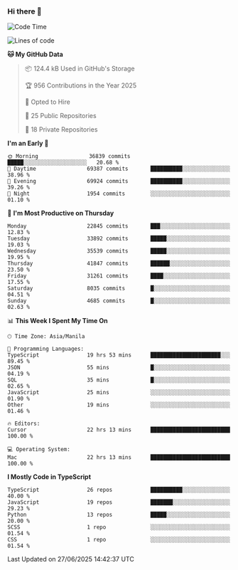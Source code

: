 ### Hi there 👋

<!--START_SECTION:waka-->
![Code Time](http://img.shields.io/badge/Code%20Time-1%2C880%20hrs%2022%20mins-blue)

![Lines of code](https://img.shields.io/badge/From%20Hello%20World%20I%27ve%20Written-67.6%20million%20lines%20of%20code-blue)

**🐱 My GitHub Data** 

> 📦 124.4 kB Used in GitHub's Storage 
 > 
> 🏆 956 Contributions in the Year 2025
 > 
> 💼 Opted to Hire
 > 
> 📜 25 Public Repositories 
 > 
> 🔑 18 Private Repositories 
 > 
**I'm an Early 🐤** 

```text
🌞 Morning                36839 commits       █████░░░░░░░░░░░░░░░░░░░░   20.68 % 
🌆 Daytime                69387 commits       ██████████░░░░░░░░░░░░░░░   38.96 % 
🌃 Evening                69924 commits       ██████████░░░░░░░░░░░░░░░   39.26 % 
🌙 Night                  1954 commits        ░░░░░░░░░░░░░░░░░░░░░░░░░   01.10 % 
```
📅 **I'm Most Productive on Thursday** 

```text
Monday                   22845 commits       ███░░░░░░░░░░░░░░░░░░░░░░   12.83 % 
Tuesday                  33892 commits       █████░░░░░░░░░░░░░░░░░░░░   19.03 % 
Wednesday                35539 commits       █████░░░░░░░░░░░░░░░░░░░░   19.95 % 
Thursday                 41847 commits       ██████░░░░░░░░░░░░░░░░░░░   23.50 % 
Friday                   31261 commits       ████░░░░░░░░░░░░░░░░░░░░░   17.55 % 
Saturday                 8035 commits        █░░░░░░░░░░░░░░░░░░░░░░░░   04.51 % 
Sunday                   4685 commits        █░░░░░░░░░░░░░░░░░░░░░░░░   02.63 % 
```


📊 **This Week I Spent My Time On** 

```text
🕑︎ Time Zone: Asia/Manila

💬 Programming Languages: 
TypeScript               19 hrs 53 mins      ██████████████████████░░░   89.45 % 
JSON                     55 mins             █░░░░░░░░░░░░░░░░░░░░░░░░   04.19 % 
SQL                      35 mins             █░░░░░░░░░░░░░░░░░░░░░░░░   02.65 % 
JavaScript               25 mins             ░░░░░░░░░░░░░░░░░░░░░░░░░   01.90 % 
Other                    19 mins             ░░░░░░░░░░░░░░░░░░░░░░░░░   01.46 % 

🔥 Editors: 
Cursor                   22 hrs 13 mins      █████████████████████████   100.00 % 

💻 Operating System: 
Mac                      22 hrs 13 mins      █████████████████████████   100.00 % 
```

**I Mostly Code in TypeScript** 

```text
TypeScript               26 repos            ██████████░░░░░░░░░░░░░░░   40.00 % 
JavaScript               19 repos            ███████░░░░░░░░░░░░░░░░░░   29.23 % 
Python                   13 repos            █████░░░░░░░░░░░░░░░░░░░░   20.00 % 
SCSS                     1 repo              ░░░░░░░░░░░░░░░░░░░░░░░░░   01.54 % 
CSS                      1 repo              ░░░░░░░░░░░░░░░░░░░░░░░░░   01.54 % 
```




 Last Updated on 27/06/2025 14:42:37 UTC
<!--END_SECTION:waka-->
